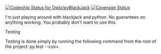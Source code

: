 [ ![Codeship Status for Owlz/pyBlackJack](https://codeship.com/projects/c24a9390-a38b-0133-f993-3a486f5179bd/status?branch=master)](https://codeship.com/projects/129287)  [![Coverage Status](https://coveralls.io/repos/github/Owlz/pyBlackJack/badge.svg?branch=master)](https://coveralls.io/github/Owlz/pyBlackJack?branch=master)

I'm just playing around with blackjack and python. No guarantees on anything working. You probably don't want to use this.

Testing

Testing is done simply by running the following command from the root of the project:
	py.test --cov=.


